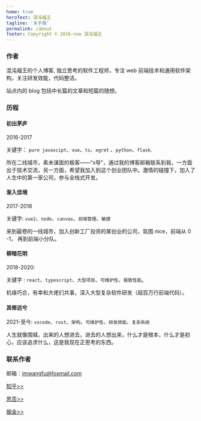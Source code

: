 ```yaml
---
home: true
heroText: 混沌福王
tagline: '关于我'
permalink: /about
footer: Copyright © 2016-now 混沌福王
---
```

### 作者
混沌福王的个人博客, 独立思考的软件工程师，专注 web 前端技术和通用软件架构，关注研发效能，代码整洁。

站点内的 blog 包括中长篇的文章和短篇的随想。


### 历程


#### 初出茅庐

2016-2017

关键字： `pure javascipt`、`vue`、`ts`、`egret` 、`python`、`flask`.

所在二线城市，素未谋面的极客——“x导”，通过我的博客邮箱联系到我，一方面出于技术交流，另一方面，希望我加入到这个创业团队中。激情的碰撞下，加入了人生中的第一家公司，参与全栈式开发。

#### 渐入佳境

2017-2018

关键字:  `vue2`、`node`、`canvas`、`前端管理`、`敏捷`

来到最卷的一线城市，加入创新工厂投资的某创业的公司，氛围 nice，前端从 0 -1， 再到前端小分队。

#### 柳暗花明

2018-2020:

关键字 : `react`、`typescript`、`大型项目`、`可维护性`、`极致性能`。

机缘巧合，有幸和大佬们共事，深入大型复杂软件研发（超百万行前端代码）。

#### 其修远兮

2021-至今: `vscode`、`rust`、`架构`、`可维护性`、`研发效能`、`复杂系统`

人生就像围城，出来的人想进去，进去的人想出来，什么才是根本，什么才是初心，应该追求什么，这是我现在正思考的东西。

### 联系作者

 邮箱：imwangfu@foxmail.com

 [知乎>>](https://www.zhihu.com/people/imwangfu)

 [思否>>](https://segmentfault.com/u/flywang)

 [掘金>>](https://juejin.cn/user/726134157223431)
